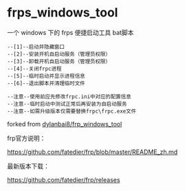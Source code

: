 # frps_windows_tool
一个 windows 下的 frps 便捷启动工具 bat脚本

```
--[1]--启动并隐藏窗口
--[2]--安装开机自启动服务（管理员权限）
--[3]--卸载开机自启动服务（管理员权限）
--[4]--关闭frpc进程
--[5]--临时启动并显示进程信息
--[6]--退出脚本并清理临时文件

--注意--使用前应先修改frpc.ini中对应的配置信息
--注意--临时启动中测试正常后再安装为自启动服务
--注意--如需升级版本仅需要替换frpc\frpc.exe文件
```

forked from [dylanbai8/frp_windows_tool](https://github.com/dylanbai8/frp_windows_tool)

frp官方说明：

https://github.com/fatedier/frp/blob/master/README_zh.md

最新版本下载：

https://github.com/fatedier/frp/releases

